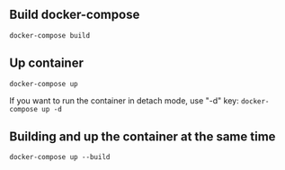 Build docker-compose
------------------------
``` docker-compose build ```

Up container
------------------------
``` docker-compose up ```

If you want to run the container in detach mode, use "-d" key:
``` docker-compose up -d ```

Building and up the container at the same time
-----------------------------------------------
``` docker-compose up --build ```
